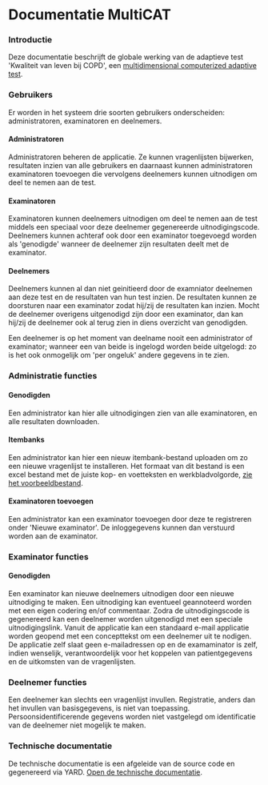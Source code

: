# Documentatie MultiCAT

### Introductie

Deze documentatie beschrijft de globale werking van de adaptieve test 'Kwaliteit van leven bij COPD', een [multidimensional computerized adaptive test](https://en.wikipedia.org/wiki/Computerized_adaptive_testing).

### Gebruikers

Er worden in het systeem drie soorten gebruikers onderscheiden: administratoren, examinatoren en deelnemers.


#### Administratoren

Administratoren beheren de applicatie. Ze kunnen vragenlijsten bijwerken, resultaten inzien van alle gebruikers en daarnaast kunnen administratoren examinatoren toevoegen die vervolgens deelnemers kunnen uitnodigen om deel te nemen aan de test.

#### Examinatoren

Examinatoren kunnen deelnemers uitnodigen om deel te nemen aan de test middels een speciaal voor deze deelnemer gegenereerde uitnodigingscode. Deelnemers kunnen achteraf ook door een examinator toegevoegd worden als 'genodigde' wanneer de deelnemer zijn resultaten deelt met de examinator.

#### Deelnemers

Deelnemers kunnen al dan niet geinitieerd door de examniator deelnemen aan deze test en de resultaten van hun test inzien. De resultaten kunnen ze doorsturen naar een examinator zodat hij/zij de resultaten kan inzien. Mocht de deelnemer overigens uitgenodigd zijn door een examinator, dan kan hij/zij de deelnemer ook al terug zien in diens overzicht van genodigden.

Een deelnemer is op het moment van deelname nooit een administrator of examinator; wanneer een van beide is ingelogd worden beide uitgelogd: zo is het ook onmogelijk om 'per ongeluk' andere gegevens in te zien.

### Administratie functies

#### Genodigden

Een administrator kan hier alle uitnodigingen zien van alle examinatoren, en alle resultaten downloaden.

#### Itembanks

Een administrator kan hier een nieuw itembank-bestand uploaden om zo een nieuwe vragenlijst te installeren. Het formaat van dit bestand is een excel bestand met de juiste kop- en voetteksten en werkbladvolgorde, [zie het voorbeeldbestand](/voorbeeld_bestand.xlsx).


#### Examinatoren toevoegen

Een administrator kan een examinator toevoegen door deze te registreren onder 'Nieuwe examinator'. De inloggegevens kunnen dan verstuurd worden aan de examinator.

### Examinator functies

#### Genodigden

Een examinator kan nieuwe deelnemers uitnodigen door een nieuwe uitnodiging te maken. Een uitnodiging kan eventueel geannoteerd worden met een eigen codering en/of commentaar. Zodra de uitnodigingscode is gegenereerd kan een deelnemer worden uitgenodigd met een speciale uitnodigingslink. Vanuit de applicatie kan een standaard e-mail applicatie worden geopend met een concepttekst om een deelnemer uit te nodigen. De applicatie zelf slaat geen e-mailadressen op en de examaminator is zelf, indien wenselijk, verantwoordelijk voor het koppelen van patientgegevens en de uitkomsten van de vragenlijsten.

### Deelnemer functies

Een deelnemer kan slechts een vragenlijst invullen. Registratie, anders dan het invullen van basisgegevens, is niet van toepassing. Persoonsidentificerende gegevens worden niet vastgelegd om identificatie van de deelnemer niet mogelijk te maken.

### Technische documentatie

De technische documentatie is een afgeleide van de source code en gegenereerd via YARD. [Open de technische documentatie](http://cat.murb.nl/yarddocs/index.html).

